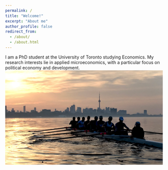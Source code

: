 ```yaml
---
permalink: /
title: "Welcome!"
excerpt: "About me"
author_profile: false
redirect_from: 
  - /about/
  - /about.html
---
```


I am a PhD student at the University of Toronto studying Economics. My research interests lie in applied microeconomics, with a particular focus on political economy and development. 
<img src='/images/rowing_toronto.jpg'>
